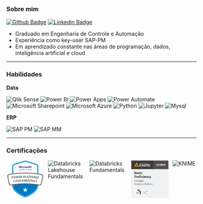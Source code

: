 ### Sobre mim

[![Github Badge](http://img.shields.io/badge/-Github-black?style=flat-square&logo=github&link=https://github.com/David8Fernando/)](https://github.com/David8Fernando/)
[![Linkedin Badge](https://img.shields.io/badge/-LinkedIn-blue?style=flat-square&logo=Linkedin&logoColor=white&link=https://www.linkedin.com/in/davidfernandopereira/)](https://www.linkedin.com/in/davidfernandopereira/)

- Graduado em Engenharia de Controle e Automação
- Experiência como key-user SAP-PM
- Em aprendizado constante nas áreas de programação, dados, inteligência artificial e cloud

---------------------------------------------------------------------------------------------------------

### Habilidades

**Data**

![Qlik Sense](https://img.shields.io/badge/Qlik_Sense-%23009848?style=plastic&logo=qlik)
![Power BI](https://img.shields.io/badge/Power_BI-%23F2C811?style=plastic&logo=powerbi&logoColor=black)
![Power Apps](https://img.shields.io/badge/Power_Apps-%23742774?style=plastic&logo=powerapps&logoColor=white)
![Power Automate](https://img.shields.io/badge/Power_Automate-%230066FF?style=plastic&logo=powerautomate&logoColor=white)
![Microsoft Sharepoint](https://img.shields.io/badge/Microsoft_Sharepoint-%230078D4?logo=microsoftsharepoint&logoColor=white)
![Microsoft Azure](https://img.shields.io/badge/Microsoft_Azure-%230078D4?style=plastic&logo=microsoftazure&logoColor=white)
![Python](https://img.shields.io/badge/Python-%233776AB?style=plastic&logo=python&logoColor=yellow)
![Jupyter](https://img.shields.io/badge/Jupyter-%23F37626?style=plastic&logo=jupyter&logoColor=black)
![Mysql](https://img.shields.io/badge/Mysql-%234479A1?style=plastic&logo=mysql&logoColor=black)

**ERP**

![SAP PM](https://img.shields.io/badge/SAP_PM-%230FAAFF?style=plastic&logo=sap&logoColor=white)
![SAP MM](https://img.shields.io/badge/SAP_MM-%230FAAFF?style=plastic&logo=sap&logoColor=white)

---------------------------------------------------------------------------------------------------------

### Certificações
<div style="display: flex; gap: 10px; align-items: center;">
    <img src="https://raw.githubusercontent.com/David8Fernando/David8Fernando/main/img/CERT-Fundamentals-Power-Platform.png" alt="PL-900" width="100" height="100" />
    <img src="https://images.credly.com/images/db13bd68-2140-44aa-9f70-ce54d604720b/ddbdcbae-b259-4cc2-99d4-1d182fe067e7_cached_image_20250709-28-k6p1kb.png" alt="Databricks Lakehouse Fundamentals" width="100" height="100" />
    <img src="https://images.credly.com/images/9f070207-776d-4c81-88cb-9918bf9ee51b/48569254-74e7-4264-83b4-0893518ffcac_cached_image_20250709-26-3246cs.png" alt="Databricks Fundamentals" width="100" height="100" />
    <img src="https://raw.githubusercontent.com/David8Fernando/David8Fernando/main/img/L1_Large.png" alt="KNIME" width="100" height="100" />
    <img src="https://images.credly.com/images/a4c61d4a-f566-4939-89cb-a2fcb5a65247/L2_Large.png" alt="KNIME" width="100" height="100" />
</div>




